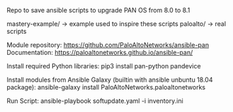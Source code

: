 Repo to save ansible scripts to upgrade PAN OS from 8.0 to 8.1

mastery-example/ -> example used to inspire these scripts
paloalto/ -> real scripts

Module repository: https://github.com/PaloAltoNetworks/ansible-pan
Documentation: https://paloaltonetworks.github.io/ansible-pan/

Install required Python libraries: pip3 install pan-python pandevice

Install modules from Ansible Galaxy (builtin with ansible unbuntu 18.04 package): ansible-galaxy install PaloAltoNetworks.paloaltonetworks

Run Script: ansible-playbook softupdate.yaml -i inventory.ini

